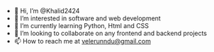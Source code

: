 - 👋 Hi, I’m @Khalid2424
- 👀 I’m interested in software and web development
- 🌱 I’m currently learning Python, Html and CSS
- 💞️ I’m looking to collaborate on any frontend and backend projects
- 📫 How to reach me at velerunndu@gmail.com

<!---
Khalid2424/Khalid2424 is a ✨ special ✨ repository because its `README.md` (this file) appears on your GitHub profile.
You can click the Preview link to take a look at your changes.
--->
